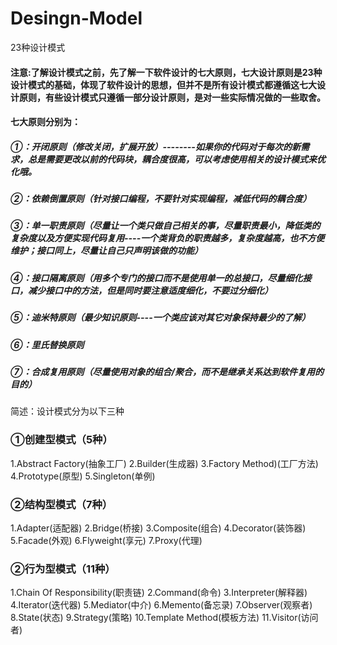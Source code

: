 # Desingn-Model
23种设计模式
#### 注意:了解设计模式之前，先了解一下软件设计的七大原则，七大设计原则是23种设计模式的基础，体现了软件设计的思想，但并不是所有设计模式都遵循这七大设计原则，有些设计模式只遵循一部分设计原则，是对一些实际情况做的一些取舍。
#### 七大原则分别为：
##### ①：开闭原则（修改关闭，扩展开放）--------如果你的代码对于每次的新需求，总是需要更改以前的代码块，耦合度很高，可以考虑使用相关的设计模式来优化哦。      
##### ②：依赖倒置原则（针对接口编程，不要针对实现编程，减低代码的耦合度）
##### ③：单一职责原则（尽量让一个类只做自己相关的事，尽量职责最小，降低类的复杂度以及方便实现代码复用----一个类背负的职责越多，复杂度越高，也不方便维护；接口同上，尽量让自己只声明该做的功能）
##### ④：接口隔离原则（用多个专门的接口而不是使用单一的总接口，尽量细化接口，减少接口中的方法，但是同时要注意适度细化，不要过分细化）
##### ⑤：迪米特原则（最少知识原则----一个类应该对其它对象保持最少的了解）
##### ⑥：里氏替换原则
##### ⑦：合成复用原则（尽量使用对象的组合/聚合，而不是继承关系达到软件复用的目的）
简述：设计模式分为以下三种
### ①创建型模式（5种）
1.Abstract Factory(抽象工厂)
2.Builder(生成器)
3.Factory Method)(工厂方法)
4.Prototype(原型)
5.Singleton(单例)
### ②结构型模式（7种）
1.Adapter(适配器)
2.Bridge(桥接)
3.Composite(组合)
4.Decorator(装饰器)
5.Facade(外观)
6.Flyweight(享元)
7.Proxy(代理)
### ②行为型模式（11种）
1.Chain Of Responsibility(职责链)
2.Command(命令)
3.Interpreter(解释器)
4.Iterator(迭代器)
5.Mediator(中介)
6.Memento(备忘录)
7.Observer(观察者)
8.State(状态)
9.Strategy(策略)
10.Template Method(模板方法)
11.Visitor(访问者)
